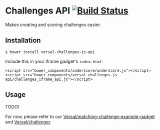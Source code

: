 # Challenges API [![Build Status](https://travis-ci.org/Versal/challenges-js-api.svg?branch=master)](https://travis-ci.org/Versal/challenges-js-api)

Makes creating and scoring challenges easier.

## Installation

    $ bower install versal-challenges-js-api

Include this in your iframe gadget's `index.html`:

    <script src="bower_components/underscore/underscore.js"></script>
    <script src="bower_components/versal-challenges-js-api/challenges_iframe_api.js"></script>

## Usage

TODO!

For now, please refer to our [Versal/matching-challenge-example-gadget](https://github.com/Versal/matching-challenge-example-gadget) and [Versal/challenger](https://github.com/Versal/challenger).
